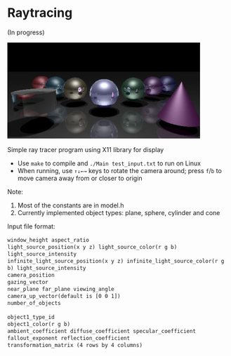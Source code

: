 # Raytracing 
(In progress)

![Current scene preview](raytraceresult.JPG)

Simple ray tracer program using X11 library for display

- Use `make` to compile and `./Main test_input.txt` to run on Linux
- When running, use `↑↓←→` keys to rotate the camera around; press `f`/`b` to move camera away from or closer to origin

Note: 
1. Most of the constants are in model.h
2. Currently implemented object types: plane, sphere, cylinder and cone

Input file format:
	
	window_height aspect_ratio
	light_source_position(x y z) light_source_color(r g b) light_source_intensity
	infinite_light_source_position(x y z) infinite_light_source_color(r g b) light_source_intensity
	camera_position
	gazing_vector
	near_plane far_plane viewing_angle
	camera_up_vector(default is [0 0 1])
	number_of_objects
	
	object1_type_id
	object1_color(r g b)
	ambient_coefficient diffuse_coefficient specular_coefficient fallout_exponent reflection_coefficient
	transformation_matrix (4 rows by 4 columns)


